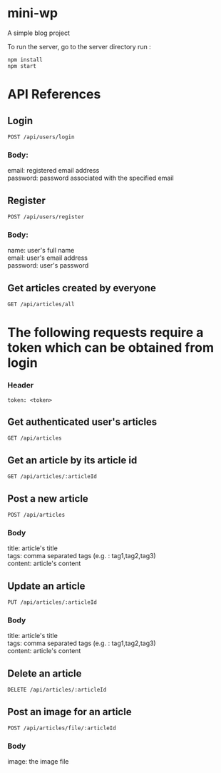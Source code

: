# mini-wp
A simple blog project

To run the server, go to the server directory run : 
```
npm install
npm start
```

# API References
## Login
```
POST /api/users/login
```
### Body:
email: registered email address  
password: password associated with the specified email  

## Register
```
POST /api/users/register
```
### Body:
name: user's full name  
email: user's email address  
password: user's password  

## Get articles created by everyone
```
GET /api/articles/all
```

# The following requests require a token which can be obtained from login
### Header
```
token: <token>
```

## Get authenticated user's articles
```
GET /api/articles
```

## Get an article by its article id
```
GET /api/articles/:articleId
```

## Post a new article
```
POST /api/articles
```
### Body
title: article's title  
tags: comma separated tags (e.g. : tag1,tag2,tag3)  
content: article's content  

## Update an article
```
PUT /api/articles/:articleId
```
### Body
title: article's title  
tags: comma separated tags (e.g. : tag1,tag2,tag3)  
content: article's content  

## Delete an article
```
DELETE /api/articles/:articleId
```

## Post an image for an article
```
POST /api/articles/file/:articleId
```
### Body
image: the image file  
